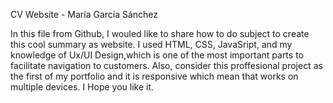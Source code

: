 CV Website - María García Sánchez

In this file from Github, I wouled like to share how to do subject to create this cool summary as website.
I used HTML, CSS, JavaSript, and my knowledge of Ux/UI Design,which is one of the most important parts to facilitate navigation to customers. 
Also, consider this proffesional project as the first of my portfolio and it is responsive which mean that works on multiple devices.
I Hope you like it.
